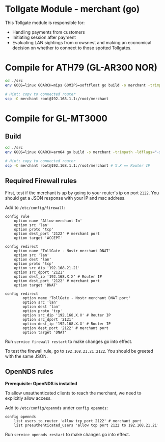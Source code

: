 # Tollgate Module - merchant (go)

This Tollgate module is responsible for:

- Handling payments from customers
- Initiating session after payment
- Evaluating LAN sightings from crowsnest and making an economical decision on whether to connect to those spotted Tollgates.

# Compile for ATH79 (GL-AR300 NOR)

```bash
cd ./src
env GOOS=linux GOARCH=mips GOMIPS=softfloat go build -o merchant -trimpath -ldflags="-s -w"

# Hint: copy to connected router 
scp -O merchant root@192.168.1.1:/root/merchant
```

# Compile for GL-MT3000

## Build

```bash
cd ./src
env GOOS=linux GOARCH=arm64 go build -o merchant -trimpath -ldflags="-s -w"

# Hint: copy to connected router 
scp -O merchant root@192.168.1.1:/root/merchant # X.X == Router IP
```

## Required Firewall rules

First, test if the merchant is up by going to your router's ip on port `2122`. You should get a JSON response with your IP and mac address.

Add to `/etc/config/firewall`:
```uci
config rule
	option name 'Allow-merchant-In'
	option src 'lan'
	option proto 'tcp'
	option dest_port '2122' # merchant port
	option target 'ACCEPT'

config redirect
	option name 'TollGate - Nostr merchant DNAT'
	option src 'lan'
	option dest 'lan'
	option proto 'tcp'
	option src_dip '192.168.21.21'
	option src_dport '2121'
	option dest_ip '192.168.X.X' # Router IP
	option dest_port '2122' # merchant port
	option target 'DNAT'

config redirect
        option name 'TollGate - Nostr merchant DNAT port'
        option src 'lan'
        option dest 'lan'
        option proto 'tcp'
        option src_dip '192.168.X.X' # Router IP
        option src_dport '2121'
        option dest_ip '192.168.X.X' # Router IP
        option dest_port '2122' # merchant port
        option target 'DNAT'
```

Run `service firewall restart` to make changes go into effect.

To test the firewall rule, go to `192.168.21.21:2122`. You should be greeted with the same JSON.


## OpenNDS rules
**Prerequisite: OpenNDS is installed**

To allow unauthenticated clients to reach the merchant, we need to explicitly allow access.

Add to `/etc/config/opennds` under `config opennds`:
```uci
config opennds
    list users_to_router 'allow tcp port 2122' # merchant port
    list preauthenticated_users 'allow tcp port 2122 to 192.168.21.21'
```

Run `service opennds restart` to make changes go into effect.
